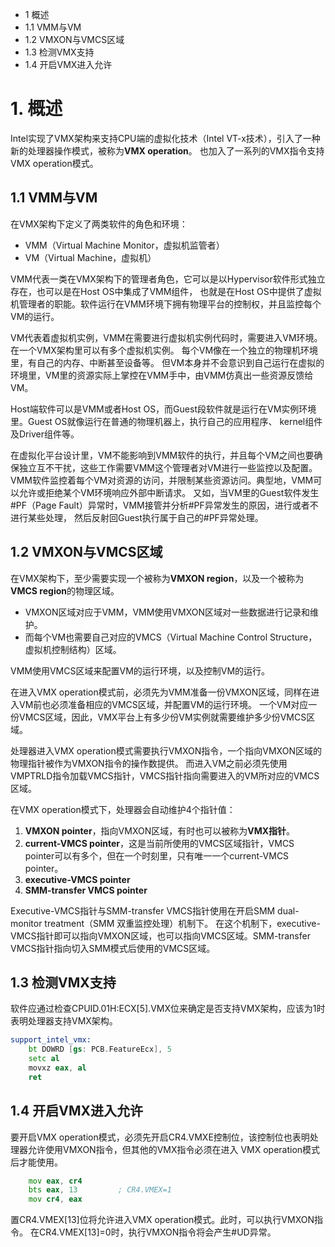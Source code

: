 - 1 概述
- 1.1 VMM与VM
- 1.2 VMXON与VMCS区域
- 1.3 检测VMX支持
- 1.4 开启VMX进入允许

# 1. 概述

Intel实现了VMX架构来支持CPU端的虚拟化技术（Intel VT-x技术），引入了一种新的处理器操作模式，被称为**VMX operation**。
也加入了一系列的VMX指令支持VMX operation模式。

## 1.1 VMM与VM

在VMX架构下定义了两类软件的角色和环境：
- VMM（Virtual Machine Monitor，虚拟机监管者）
- VM（Virtual Machine，虚拟机）

VMM代表一类在VMX架构下的管理者角色，它可以是以Hypervisor软件形式独立存在，也可以是在Host OS中集成了VMM组件，
也就是在Host OS中提供了虚拟机管理者的职能。软件运行在VMM环境下拥有物理平台的控制权，并且监控每个VM的运行。

VM代表着虚拟机实例，VMM在需要进行虚拟机实例代码时，需要进入VM环境。在一个VMX架构里可以有多个虚拟机实例。
每个VM像在一个独立的物理机环境里，有自己的内存、中断甚至设备等。
但VM本身并不会意识到自己运行在虚拟的环境里，VM里的资源实际上掌控在VMM手中，由VMM仿真出一些资源反馈给VM。

Host端软件可以是VMM或者Host OS，而Guest段软件就是运行在VM实例环境里。Guest OS就像运行在普通的物理机器上，执行自己的应用程序、
kernel组件及Driver组件等。

在虚拟化平台设计里，VM不能影响到VMM软件的执行，并且每个VM之间也要确保独立互不干扰，这些工作需要VMM这个管理者对VM进行一些监控以及配置。
VMM软件监控着每个VM对资源的访问，并限制某些资源访问。典型地，VMM可以允许或拒绝某个VM环境响应外部中断请求。
又如，当VM里的Guest软件发生#PF（Page Fault）异常时，VMM接管并分析#PF异常发生的原因，进行或者不进行某些处理，
然后反射回Guest执行属于自己的#PF异常处理。

## 1.2 VMXON与VMCS区域

在VMX架构下，至少需要实现一个被称为**VMXON region**，以及一个被称为**VMCS region**的物理区域。
- VMXON区域对应于VMM，VMM使用VMXON区域对一些数据进行记录和维护。
- 而每个VM也需要自己对应的VMCS（Virtual Machine Control Structure，虚拟机控制结构）区域。

VMM使用VMCS区域来配置VM的运行环境，以及控制VM的运行。

在进入VMX operation模式前，必须先为VMM准备一份VMXON区域，同样在进入VM前也必须准备相应的VMCS区域，并配置VM的运行环境。
一个VM对应一份VMCS区域，因此，VMX平台上有多少份VM实例就需要维护多少份VMCS区域。

处理器进入VMX operation模式需要执行VMXON指令，一个指向VMXON区域的物理指针被作为VMXON指令的操作数提供。
而进入VM之前必须先使用VMPTRLD指令加载VMCS指针，VMCS指针指向需要进入的VM所对应的VMCS区域。

在VMX operation模式下，处理器会自动维护4个指针值：
1. **VMXON pointer**，指向VMXON区域，有时也可以被称为**VMX指针**。
2. **current-VMCS pointer**，这是当前所使用的VMCS区域指针，VMCS pointer可以有多个，但在一个时刻里，只有唯一一个current-VMCS pointer。
3. **executive-VMCS pointer**
4. **SMM-transfer VMCS pointer**

Executive-VMCS指针与SMM-transfer VMCS指针使用在开启SMM dual-monitor treatment（SMM 双重监控处理）机制下。
在这个机制下，executive-VMCS指针即可以指向VMXON区域，也可以指向VMCS区域。SMM-transfer VMCS指针指向切入SMM模式后使用的VMCS区域。

## 1.3 检测VMX支持

软件应通过检查CPUID.01H:ECX[5].VMX位来确定是否支持VMX架构，应该为1时表明处理器支持VMX架构。

```asm
support_intel_vmx:
    bt DOWRD [gs: PCB.FeatureEcx], 5
    setc al
    movxz eax, al
    ret
```

## 1.4 开启VMX进入允许

要开启VMX operation模式，必须先开启CR4.VMXE控制位，该控制位也表明处理器允许使用VMXON指令，但其他的VMX指令必须在进入
VMX operation模式后才能使用。

```asm
    mov eax, cr4
    bts eax, 13         ; CR4.VMEX=1
    mov cr4, eax 
```
置CR4.VMEX[13]位将允许进入VMX operation模式。此时，可以执行VMXON指令。
在CR4.VMEX[13]=0时，执行VMXON指令将会产生#UD异常。



 
